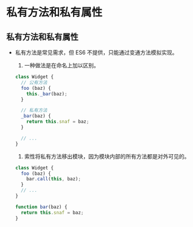 # 私有方法和私有属性

## 私有方法和私有属性

  - 私有方法是常见需求，但 ES6 不提供，只能通过变通方法模拟实现。

    1.  一种做法是在命名上加以区别。

    ```javascript
    class Widget {
      // 公有方法
      foo (baz) {
        this._bar(baz);
      }

      // 私有方法
      _bar(baz) {
        return this.snaf = baz;
      }

      // ...
    }
    ```

    1.  索性将私有方法移出模块，因为模块内部的所有方法都是对外可见的。

    ```javascript
    class Widget {
      foo (baz) {
        bar.call(this, baz);
      }
      // ...
    }

    function bar(baz) {
      return this.snaf = baz;
    }
    ```
